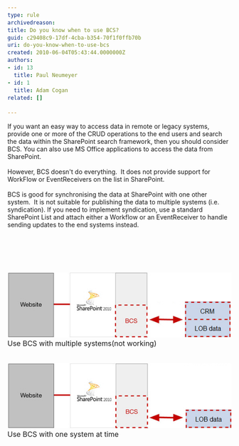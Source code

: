 ```yaml
---
type: rule
archivedreason: 
title: Do you know when to use BCS?
guid: c29408c9-17df-4cba-b354-70f1f0ffb70b
uri: do-you-know-when-to-use-bcs
created: 2010-06-04T05:43:44.0000000Z
authors:
- id: 13
  title: Paul Neumeyer
- id: 1
  title: Adam Cogan
related: []

---
```



  If you want an easy way to access data in remote or legacy systems, provide one or more of the CRUD operations to the end users and search the data within the SharePoint search framework, then you should consider BCS. You can also use MS Office applications to access the data from SharePoint.<br>
<br>
However, BCS doesn't do everything.  It does not provide support for WorkFlow or EventReceivers on the list in SharePoint.  <br>
<br>
BCS is good for synchronising the data at SharePoint with one other system.  It is not suitable for publishing the data to multiple systems (i.e. syndication). If you need to implement syndication, use a standard SharePoint List and attach either a Workflow or an EventReceiver to handle sending updates to the end systems instead.<br>
<br>

<br><excerpt class='endintro'></excerpt><br>
  <br>
<br>
<img alt="" src="BCSBadExample.jpg" /> <br>
<font size="+0" class="ms-rteCustom-FigureBad">Use BCS with multiple systems(not working)<br>
</font><br>
<br>
<img alt="" src="BCSGoodExample.jpg" /><br>
<font size="+0" class="ms-rteCustom-FigureGood">Use BCS with one system at time</font><br>
<br>



